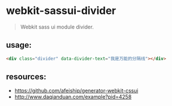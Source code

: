 # webkit-sassui-divider
> Webkit sass ui module divider.

## usage:
```html
<div class="divider" data-divider-text="我是万能的分隔线"></div>
```

## resources:
+ https://github.com/afeiship/generator-webkit-cssui
+ http://www.daqianduan.com/example?pid=4258
